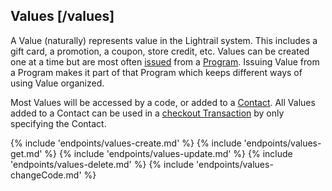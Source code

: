 ## Values [/values]

A Value (naturally) represents value in the Lightrail system.  This includes a gift card, a promotion, a coupon, store credit, etc.  Values can be created one at a time but are most often [issued](#reference/0/issuing-value/issue-values) from a [Program](#reference/0/programs).  Issuing Value from a Program makes it part of that Program which keeps different ways of using Value organized.
 
Most Values will be accessed by a code, or added to a [Contact](#reference/0/contacts).  All Values added to a Contact can be used in a [checkout Transaction](#reference/0/transactions/checkout) by only specifying the Contact.

{% include 'endpoints/values-create.md' %}
{% include 'endpoints/values-get.md' %}
{% include 'endpoints/values-update.md' %}
{% include 'endpoints/values-delete.md' %}
{% include 'endpoints/values-changeCode.md' %}
